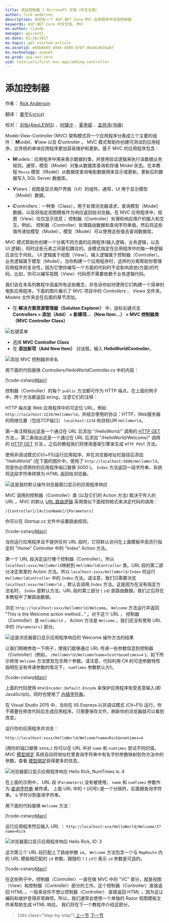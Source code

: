 ```yaml
---
title: 添加控制器 | Microsoft 文档（中文文档）
author: rick-anderson 
description: 如何在一个 ASP.NET Core MVC 应用程序中添加控制器
keywords: ASP.NET Core 中文文档, MVC
ms.author: riande
manager: wpickett
ms.date: 02/28/2017
ms.topic: get-started-article
ms.assetid: e04b6665-d0de-4d99-b78f-d6a0c4634a87
ms.technology: aspnet
ms.prod: asp.net-core
uid: tutorials/first-mvc-app/adding-controller
---
```

# 添加控制器
 
作者： [Rick Anderson](https://twitter.com/RickAndMSFT)

翻译： [娄宇(Lyrics)](http://github.com/xbuilder) 

校对： [刘怡(AlexLEWIS)](https://github.com/alexinea) 、[何镇汐](https://github.com/UtilCore) 、[夏申斌](https://github.com/xiashenbin) 、[孟帅洋(书缘)](https://github.com/mengshuaiyang)  

Model-View-Controller (MVC) 架构模式将一个应用程序分离成三个主要的组件： **M**\odel、**V**\iew 以及 **C**\ontroller 。 MVC 模式帮助你创建可测试的应用程序，比传统的单块应用程序更加容易维护和更新。基于 MVC 的应用程序包含：

* **M**\odels：应用程序中用来表示数据的类，并使用验证逻辑来执行该数据业务规则。通常，模型（Model）对象从数据库查询和存储 Model 状态。在本教程	``Movie`` 模型（Model）从数据库查询电影数据用来显示或更新。更新后的数据写入 SQL Server 数据库。

* **V**\iews：视图是显示用户界面（UI）的组件。通常，UI 用于显示模型（Model）数据。

* **C**\ontrollers：一种类（Class），用于处理浏览器请求，查询模型（Model）数据，以及将指定视图模板作为响应返回给浏览器。在 MVC 应用程序中，视图（View）仅仅显示信息； 控制器（Controller）处理和响应用户的输入和交互。例如， 控制器（Controller）处理路由数据和查询字符串值，然后将这些值传递给模型（Model），模型（Model）可以使用这些值去查询数据库。

MVC 模式帮助你创建一个分离不同方面的应用程序(输入逻辑，业务逻辑，以及 UI 逻辑)，同时这些元素之间是松耦合的。该模式指定在应用程序中的每一种逻辑应该位于何处。 UI 逻辑属于视图（View）。输入逻辑属于控制器（Controller）。业务逻辑属于模型（Model）。当你构建一个应用程序时，这样的分离帮助你管理应用程序的复杂性，因为它使你编写一个方面的代码时不会影响其他(方面)的代码。比如，你可以编写视图（View）代码而不需要依赖于业务逻辑代码。

我们会在本系列教程中涵盖所有这些概念，并告诉你如何使用它们构建一个简单的电影应用程序。下面的图片展示了 MVC 项目中的 *Controllers* 、 *Views* 文件夹。*Models* 文件夹会在后面的章节添加。

* 在 **解决方案资源管理器（Solution Explorer）** 中，鼠标右键点击 **Controllers > 添加（Add） > 新建项...（New Item...） > MVC 控制器类（MVC Controller Class）**

![右键菜单](adding-controller/_static/add_controller.png)

* 选择 **MVC Controller Class**
* 在 **添加新项（Add New Item）** 对话框，输入 **HelloWorldController**。

![添加 MVC 控制器并命名](adding-controller/_static/ac.png)

用下面的代码替换 *Controllers/HelloWorldController.cs* 中的内容：

[!code-csharp[Main](start-mvc/sample/MvcMovie/Controllers/HelloWorldController.cs?name=snippet_1)]

控制器（Controller）的每个 `public` 方法都可作为 HTTP 端点。在上面的例子中，两个方法都返回 string，注意它们的注释：

HTTP 端点是 Web 应用程序中的可定位 URL，例如 `http://localhost:1234/HelloWorld`，并结合使用的协议：HTTP，Web服务器的网络位置（包括TCP端口） `localhost:1234` 和目标URI `HelloWorld`。

第一条注释指出这是一个通过在 URL 后添加 "/HelloWorld/" 调用的 [HTTP GET](http://www.w3schools.com/tags/ref_httpmethods.asp) 方法，。第二条指出这是一个通过在 URL 后添加 "/HelloWorld/Welcome/" 调用的 [HTTP GET](http://www.w3.org/Protocols/rfc2616/rfc2616-sec9.html) 方法 。之后的教程我们将使用基架引擎来生成 `HTTP POST` 方法。

使用非调试模式(Ctrl+F5)运行应用程序，并在浏览器地址栏路径后添加 "HelloWorld" (在下面的图片中，使用了 `http://localhost:5000/HelloWorld`，但是你必须用你的应用程序端口替换 *5000* )。 `Index` 方法返回一段字符串，系统将这段字符串转换为 HTML 返回给浏览器。

![这是我的默认操作浏览器窗口显示的应用程序响应](adding-controller/_static/hell1.png)

MVC 调用的控制器（Controller）类 (以及它们的 Action 方法) 取决于传入的 URL 。MVC 的默认 [URL 路由逻辑](../../mvc/controllers/routing.md) 采用类似下面规则格式来决定代码的调用：

`/[Controller]/[ActionName]/[Parameters]`

你可以在 *Startup.cs* 文件中设置路由规则。

[!code-csharp[Main](start-mvc/sample/MvcMovie/Startup.cs?name=snippet_1&highlight=5)]

当你运行应用程序且不提供任何 URL 段时，它将默认访问在上面模板中高亮行指定的 "Home" Controller 中的 "Index" Action 方法。

第一个 URL 段决定运行哪个控制器（Controller）。所以 `localhost:xxxx/HelloWorld`映射到 `HelloWorldController` 类。URL 段的第二部分决定类里的 Action 方法。所以 `localhost:xxxx/HelloWorld/Index` 将运行  `HelloWorldController` 中的 `Index` 方法。请注意，我们只需要浏览 `localhost:xxxx/HelloWorld` ，默认会调用 `Index` 方法。这是因为在没有指定方法名时， `Index`  是默认方法。URL 段的第三部分 ( `id`) 是路由数据。我们之后将在本教程中了解路由数据。

浏览 `http://localhost:xxxx/HelloWorld/Welcome`。 `Welcome` 方法运行并返回 "This is the Welcome action method..." 。对于这个 URL ， 控制器（Controller）是 `HelloWorld` ， Action 方法是 `Welcome` 。我们还没有使用 URL 中的 `[Parameters]` 部分。

![这是浏览器窗口显示应用程序响应的 Welcome 操作方法的结果](adding-controller/_static/welcome.png)
 
让我们稍微修改一下例子，使我们能够通过 URL 传递一些参数信息到控制器（Controller）(例如，  `/HelloWorld/Welcome?name=Scott&numtimes=4` )。如下所示修改 `Welcome` 方法使其包含两个参数。请注意，代码利用 C# 的可选参数特性指明在没有传递参数的情况下， `numTimes` 参数默认为1。

[!code-csharp[Main](start-mvc/sample/MvcMovie/Controllers/HelloWorldController.cs?name=snippet_2)]

上面的代码使用 `HtmlEncoder.Default.Encode` 来保护应用程序免受恶意输入(即 JavaScript)。同时也使用了 [内插字符串](https://docs.microsoft.com/dotnet/articles/csharp/language-reference/keywords/interpolated-strings)。

在 Visual Studio 2015 中，当你在 IIS Express 以非调试模式 (Ctl+F5) 运行，你不需要在修改代码后生成应用程序。只需要保存文件，刷新你的浏览器就可以看到改变。

运行你的应用程序并浏览：

   `http://localhost:xxxx/HelloWorld/Welcome?name=Rick&numtimes=4`

(用你的端口替换 xxxx。) 你可以在 URL 中对 `name` 和 `numtimes` 尝试不同的值。 MVC [模型绑定](../../mvc/models/model-binding.md) 系统自动将地址栏里查询字符串中有名字的参数映射到你方法中的参数。查看 [模型绑定](../../mvc/models/model-binding.md)获得更多的信息。

![浏览器窗口显示应用程序响应 Hello Rick, NumTimes is: 4](adding-controller/_static/rick4.png)

在上面的示例中， URL 段 (`Parameters`) 没有被使用， `name` 和 `numTimes` 参数作为 [查询字符串](http://en.wikipedia.org/wiki/Query_string) 被传递。 上面 URL 中的  `?` (问号) 是一个分隔符，后面跟查询字符串。  `&` 字符分割查询字符串。

用下面的代码替换 `Welcome` 方法：

[!code-csharp[Main](start-mvc/sample/MvcMovie/Controllers/HelloWorldController.cs?name=snippet_3)]

运行应用程序然后输入 URL ： `http://localhost:xxx/HelloWorld/Welcome/3?name=Rick`

![浏览器窗口显示应用程序响应 Hello Rick, ID: 3](adding-controller/_static/rick_routedata.png)

这次第三个 URL 段匹配上了路由参数 `id`。 `Welcome` 方法包含一个与 `MapRoute` 内的 URL 模板相匹配的 `id` 参数。跟随的 `?` ( `id?`) 表示 `id` 参数是可选的。

[!code-csharp[Main](start-mvc/sample/MvcMovie/Startup.cs?name=snippet_1&highlight=5)]

在这些例子中，控制器（Controller）一直在做 MVC 中的 "VC" 部分，就是视图（View）和控制器（Controller）部分的工作。这个控制器（Controller）直接返回 HTML 。一般来说你不想让控制器（Controller） 直接返回 HTML ，因为这让编码和维护变得非常麻烦。所以，我们通常会使用一个单独的 Razor 视图模板文件来帮助生成 HTML 响应。 我们将在下一个教程中介绍这部分。

>[!div class="step-by-step"]
[上一节](start-mvc.md)
[下一节](adding-view.md)  
